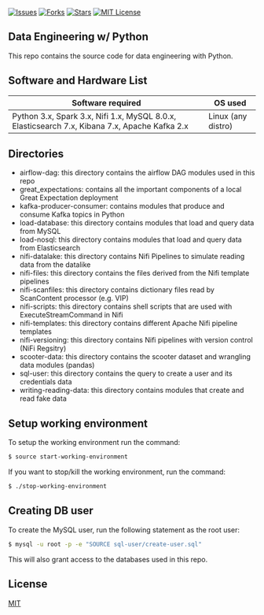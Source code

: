 [![Issues](https://img.shields.io/github/issues/jeantardelli/data-engineering-with-python)](https://github.com/jeantardelli/data-engineering-with-python/issues)
[![Forks](https://img.shields.io/github/forks/jeantardelli/data-engineering-with-python)]()
[![Stars](https://img.shields.io/github/stars/jeantardelli/data-engineering-with-python)]()
[![MIT License](https://img.shields.io/github/license/jeantardelli/data-engineering-with-python)](LICENSE)

## Data Engineering w/ Python

This repo contains the source code for data engineering with Python.

## Software and Hardware List

| Software required                                                                               | OS used            |
| ------------------------------------------------------------------------------------------------|--------------------|
|   Python 3.x, Spark 3.x, Nifi 1.x, MySQL 8.0.x, Elasticsearch 7.x, Kibana 7.x, Apache Kafka 2.x | Linux (any distro) |

## Directories

* airflow-dag: this directory contains the airflow DAG modules used in this repo
* great_expectations: contains all the important components of a local Great Expectation deployment
* kafka-producer-consumer: contains modules that produce and consume Kafka topics in Python
* load-database: this directory contains modules that load and query data from MySQL
* load-nosql: this directory contains modules that load and query data from Elasticsearch
* nifi-datalake: this directory contains Nifi Pipelines to simulate reading data from the datalike
* nifi-files: this directory contains the files derived from the Nifi template pipelines
* nifi-scanfiles: this directory contains dictionary files read by ScanContent processor (e.g. VIP)
* nifi-scripts: this directory contains shell scripts that are used with ExecuteStreamCommand in Nifi
* nifi-templates: this directory contains different Apache Nifi pipeline templates
* nifi-versioning: this directory contains Nifi pipelines with version control (NiFi Regsitry)
* scooter-data: this directory contains the scooter dataset and wrangling data modules (pandas)
* sql-user: this directory contains the query to create a user and its credentials data
* writing-reading-data: this directory contains modules that create and read fake data

## Setup working environment

To setup the working environment run the command:

```bash
$ source start-working-environment
```

If you want to stop/kill the working environment, run the command:

```bash
$ ./stop-working-environment
```

## Creating DB user

To create the MySQL user, run the following statement as the root user:

```bash
$ mysql -u root -p -e "SOURCE sql-user/create-user.sql"
```
This will also grant access to the databases used in this repo.

## License
[MIT](LICENSE)
